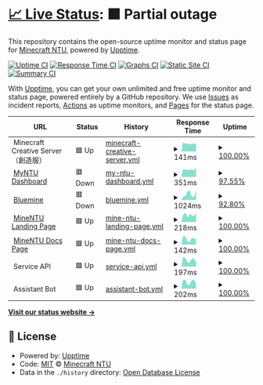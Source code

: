 # [📈 Live Status](https://minecraft.myntu.me): <!--live status--> **🟧 Partial outage**

This repository contains the open-source uptime monitor and status page for [Minecraft NTU](https://minecraft.myntu.me), powered by [Upptime](https://github.com/upptime/upptime).

[![Uptime CI](https://github.com/MinecraftNTU/service-status-monitor/workflows/Uptime%20CI/badge.svg)](https://github.com/MinecraftNTU/service-status-monitor/actions?query=workflow%3A%22Uptime+CI%22)
[![Response Time CI](https://github.com/MinecraftNTU/service-status-monitor/workflows/Response%20Time%20CI/badge.svg)](https://github.com/MinecraftNTU/service-status-monitor/actions?query=workflow%3A%22Response+Time+CI%22)
[![Graphs CI](https://github.com/MinecraftNTU/service-status-monitor/workflows/Graphs%20CI/badge.svg)](https://github.com/MinecraftNTU/service-status-monitor/actions?query=workflow%3A%22Graphs+CI%22)
[![Static Site CI](https://github.com/MinecraftNTU/service-status-monitor/workflows/Static%20Site%20CI/badge.svg)](https://github.com/MinecraftNTU/service-status-monitor/actions?query=workflow%3A%22Static+Site+CI%22)
[![Summary CI](https://github.com/MinecraftNTU/service-status-monitor/workflows/Summary%20CI/badge.svg)](https://github.com/MinecraftNTU/service-status-monitor/actions?query=workflow%3A%22Summary+CI%22)

With [Upptime](https://upptime.js.org), you can get your own unlimited and free uptime monitor and status page, powered entirely by a GitHub repository. We use [Issues](https://github.com/MinecraftNTU/service-status-monitor/issues) as incident reports, [Actions](https://github.com/MinecraftNTU/service-status-monitor/actions) as uptime monitors, and [Pages](https://minecraft.myntu.me) for the status page.

<!--start: status pages-->
<!-- This summary is generated by Upptime (https://github.com/upptime/upptime) -->
<!-- Do not edit this manually, your changes will be overwritten -->
<!-- prettier-ignore -->
| URL | Status | History | Response Time | Uptime |
| --- | ------ | ------- | ------------- | ------ |
| <img alt="" src="https://favicons.githubusercontent.com/null" height="13"> Minecraft Creative Server（創造服） | 🟩 Up | [minecraft-creative-server.yml](https://github.com/MinecraftNTU/service-status-monitor/commits/HEAD/history/minecraft-creative-server.yml) | <details><summary><img alt="Response time graph" src="./graphs/minecraft-creative-server/response-time-week.png" height="20"> 141ms</summary><br><a href="https://MinecraftNTU.github.io/service-status-monitor/history/minecraft-creative-server"><img alt="Response time 65" src="https://img.shields.io/endpoint?url=https%3A%2F%2Fraw.githubusercontent.com%2FMinecraftNTU%2Fservice-status-monitor%2FHEAD%2Fapi%2Fminecraft-creative-server%2Fresponse-time.json"></a><br><a href="https://MinecraftNTU.github.io/service-status-monitor/history/minecraft-creative-server"><img alt="24-hour response time 135" src="https://img.shields.io/endpoint?url=https%3A%2F%2Fraw.githubusercontent.com%2FMinecraftNTU%2Fservice-status-monitor%2FHEAD%2Fapi%2Fminecraft-creative-server%2Fresponse-time-day.json"></a><br><a href="https://MinecraftNTU.github.io/service-status-monitor/history/minecraft-creative-server"><img alt="7-day response time 141" src="https://img.shields.io/endpoint?url=https%3A%2F%2Fraw.githubusercontent.com%2FMinecraftNTU%2Fservice-status-monitor%2FHEAD%2Fapi%2Fminecraft-creative-server%2Fresponse-time-week.json"></a><br><a href="https://MinecraftNTU.github.io/service-status-monitor/history/minecraft-creative-server"><img alt="30-day response time 107" src="https://img.shields.io/endpoint?url=https%3A%2F%2Fraw.githubusercontent.com%2FMinecraftNTU%2Fservice-status-monitor%2FHEAD%2Fapi%2Fminecraft-creative-server%2Fresponse-time-month.json"></a><br><a href="https://MinecraftNTU.github.io/service-status-monitor/history/minecraft-creative-server"><img alt="1-year response time 65" src="https://img.shields.io/endpoint?url=https%3A%2F%2Fraw.githubusercontent.com%2FMinecraftNTU%2Fservice-status-monitor%2FHEAD%2Fapi%2Fminecraft-creative-server%2Fresponse-time-year.json"></a></details> | <details><summary><a href="https://MinecraftNTU.github.io/service-status-monitor/history/minecraft-creative-server">100.00%</a></summary><a href="https://MinecraftNTU.github.io/service-status-monitor/history/minecraft-creative-server"><img alt="All-time uptime 100.00%" src="https://img.shields.io/endpoint?url=https%3A%2F%2Fraw.githubusercontent.com%2FMinecraftNTU%2Fservice-status-monitor%2FHEAD%2Fapi%2Fminecraft-creative-server%2Fuptime.json"></a><br><a href="https://MinecraftNTU.github.io/service-status-monitor/history/minecraft-creative-server"><img alt="24-hour uptime 100.00%" src="https://img.shields.io/endpoint?url=https%3A%2F%2Fraw.githubusercontent.com%2FMinecraftNTU%2Fservice-status-monitor%2FHEAD%2Fapi%2Fminecraft-creative-server%2Fuptime-day.json"></a><br><a href="https://MinecraftNTU.github.io/service-status-monitor/history/minecraft-creative-server"><img alt="7-day uptime 100.00%" src="https://img.shields.io/endpoint?url=https%3A%2F%2Fraw.githubusercontent.com%2FMinecraftNTU%2Fservice-status-monitor%2FHEAD%2Fapi%2Fminecraft-creative-server%2Fuptime-week.json"></a><br><a href="https://MinecraftNTU.github.io/service-status-monitor/history/minecraft-creative-server"><img alt="30-day uptime 100.00%" src="https://img.shields.io/endpoint?url=https%3A%2F%2Fraw.githubusercontent.com%2FMinecraftNTU%2Fservice-status-monitor%2FHEAD%2Fapi%2Fminecraft-creative-server%2Fuptime-month.json"></a><br><a href="https://MinecraftNTU.github.io/service-status-monitor/history/minecraft-creative-server"><img alt="1-year uptime 100.00%" src="https://img.shields.io/endpoint?url=https%3A%2F%2Fraw.githubusercontent.com%2FMinecraftNTU%2Fservice-status-monitor%2FHEAD%2Fapi%2Fminecraft-creative-server%2Fuptime-year.json"></a></details>
| <img alt="" src="https://favicons.githubusercontent.com/dashboard.myntu.me" height="13"> [MyNTU Dashboard](https://dashboard.myntu.me) | 🟥 Down | [my-ntu-dashboard.yml](https://github.com/MinecraftNTU/service-status-monitor/commits/HEAD/history/my-ntu-dashboard.yml) | <details><summary><img alt="Response time graph" src="./graphs/my-ntu-dashboard/response-time-week.png" height="20"> 351ms</summary><br><a href="https://MinecraftNTU.github.io/service-status-monitor/history/my-ntu-dashboard"><img alt="Response time 245" src="https://img.shields.io/endpoint?url=https%3A%2F%2Fraw.githubusercontent.com%2FMinecraftNTU%2Fservice-status-monitor%2FHEAD%2Fapi%2Fmy-ntu-dashboard%2Fresponse-time.json"></a><br><a href="https://MinecraftNTU.github.io/service-status-monitor/history/my-ntu-dashboard"><img alt="24-hour response time 407" src="https://img.shields.io/endpoint?url=https%3A%2F%2Fraw.githubusercontent.com%2FMinecraftNTU%2Fservice-status-monitor%2FHEAD%2Fapi%2Fmy-ntu-dashboard%2Fresponse-time-day.json"></a><br><a href="https://MinecraftNTU.github.io/service-status-monitor/history/my-ntu-dashboard"><img alt="7-day response time 351" src="https://img.shields.io/endpoint?url=https%3A%2F%2Fraw.githubusercontent.com%2FMinecraftNTU%2Fservice-status-monitor%2FHEAD%2Fapi%2Fmy-ntu-dashboard%2Fresponse-time-week.json"></a><br><a href="https://MinecraftNTU.github.io/service-status-monitor/history/my-ntu-dashboard"><img alt="30-day response time 291" src="https://img.shields.io/endpoint?url=https%3A%2F%2Fraw.githubusercontent.com%2FMinecraftNTU%2Fservice-status-monitor%2FHEAD%2Fapi%2Fmy-ntu-dashboard%2Fresponse-time-month.json"></a><br><a href="https://MinecraftNTU.github.io/service-status-monitor/history/my-ntu-dashboard"><img alt="1-year response time 245" src="https://img.shields.io/endpoint?url=https%3A%2F%2Fraw.githubusercontent.com%2FMinecraftNTU%2Fservice-status-monitor%2FHEAD%2Fapi%2Fmy-ntu-dashboard%2Fresponse-time-year.json"></a></details> | <details><summary><a href="https://MinecraftNTU.github.io/service-status-monitor/history/my-ntu-dashboard">97.55%</a></summary><a href="https://MinecraftNTU.github.io/service-status-monitor/history/my-ntu-dashboard"><img alt="All-time uptime 93.44%" src="https://img.shields.io/endpoint?url=https%3A%2F%2Fraw.githubusercontent.com%2FMinecraftNTU%2Fservice-status-monitor%2FHEAD%2Fapi%2Fmy-ntu-dashboard%2Fuptime.json"></a><br><a href="https://MinecraftNTU.github.io/service-status-monitor/history/my-ntu-dashboard"><img alt="24-hour uptime 82.87%" src="https://img.shields.io/endpoint?url=https%3A%2F%2Fraw.githubusercontent.com%2FMinecraftNTU%2Fservice-status-monitor%2FHEAD%2Fapi%2Fmy-ntu-dashboard%2Fuptime-day.json"></a><br><a href="https://MinecraftNTU.github.io/service-status-monitor/history/my-ntu-dashboard"><img alt="7-day uptime 97.55%" src="https://img.shields.io/endpoint?url=https%3A%2F%2Fraw.githubusercontent.com%2FMinecraftNTU%2Fservice-status-monitor%2FHEAD%2Fapi%2Fmy-ntu-dashboard%2Fuptime-week.json"></a><br><a href="https://MinecraftNTU.github.io/service-status-monitor/history/my-ntu-dashboard"><img alt="30-day uptime 99.44%" src="https://img.shields.io/endpoint?url=https%3A%2F%2Fraw.githubusercontent.com%2FMinecraftNTU%2Fservice-status-monitor%2FHEAD%2Fapi%2Fmy-ntu-dashboard%2Fuptime-month.json"></a><br><a href="https://MinecraftNTU.github.io/service-status-monitor/history/my-ntu-dashboard"><img alt="1-year uptime 93.44%" src="https://img.shields.io/endpoint?url=https%3A%2F%2Fraw.githubusercontent.com%2FMinecraftNTU%2Fservice-status-monitor%2FHEAD%2Fapi%2Fmy-ntu-dashboard%2Fuptime-year.json"></a></details>
| <img alt="" src="https://favicons.githubusercontent.com/bluemine.myntu.me" height="13"> [Bluemine](https://bluemine.myntu.me) | 🟥 Down | [bluemine.yml](https://github.com/MinecraftNTU/service-status-monitor/commits/HEAD/history/bluemine.yml) | <details><summary><img alt="Response time graph" src="./graphs/bluemine/response-time-week.png" height="20"> 1024ms</summary><br><a href="https://MinecraftNTU.github.io/service-status-monitor/history/bluemine"><img alt="Response time 607" src="https://img.shields.io/endpoint?url=https%3A%2F%2Fraw.githubusercontent.com%2FMinecraftNTU%2Fservice-status-monitor%2FHEAD%2Fapi%2Fbluemine%2Fresponse-time.json"></a><br><a href="https://MinecraftNTU.github.io/service-status-monitor/history/bluemine"><img alt="24-hour response time 1103" src="https://img.shields.io/endpoint?url=https%3A%2F%2Fraw.githubusercontent.com%2FMinecraftNTU%2Fservice-status-monitor%2FHEAD%2Fapi%2Fbluemine%2Fresponse-time-day.json"></a><br><a href="https://MinecraftNTU.github.io/service-status-monitor/history/bluemine"><img alt="7-day response time 1024" src="https://img.shields.io/endpoint?url=https%3A%2F%2Fraw.githubusercontent.com%2FMinecraftNTU%2Fservice-status-monitor%2FHEAD%2Fapi%2Fbluemine%2Fresponse-time-week.json"></a><br><a href="https://MinecraftNTU.github.io/service-status-monitor/history/bluemine"><img alt="30-day response time 904" src="https://img.shields.io/endpoint?url=https%3A%2F%2Fraw.githubusercontent.com%2FMinecraftNTU%2Fservice-status-monitor%2FHEAD%2Fapi%2Fbluemine%2Fresponse-time-month.json"></a><br><a href="https://MinecraftNTU.github.io/service-status-monitor/history/bluemine"><img alt="1-year response time 607" src="https://img.shields.io/endpoint?url=https%3A%2F%2Fraw.githubusercontent.com%2FMinecraftNTU%2Fservice-status-monitor%2FHEAD%2Fapi%2Fbluemine%2Fresponse-time-year.json"></a></details> | <details><summary><a href="https://MinecraftNTU.github.io/service-status-monitor/history/bluemine">92.80%</a></summary><a href="https://MinecraftNTU.github.io/service-status-monitor/history/bluemine"><img alt="All-time uptime 89.82%" src="https://img.shields.io/endpoint?url=https%3A%2F%2Fraw.githubusercontent.com%2FMinecraftNTU%2Fservice-status-monitor%2FHEAD%2Fapi%2Fbluemine%2Fuptime.json"></a><br><a href="https://MinecraftNTU.github.io/service-status-monitor/history/bluemine"><img alt="24-hour uptime 49.59%" src="https://img.shields.io/endpoint?url=https%3A%2F%2Fraw.githubusercontent.com%2FMinecraftNTU%2Fservice-status-monitor%2FHEAD%2Fapi%2Fbluemine%2Fuptime-day.json"></a><br><a href="https://MinecraftNTU.github.io/service-status-monitor/history/bluemine"><img alt="7-day uptime 92.80%" src="https://img.shields.io/endpoint?url=https%3A%2F%2Fraw.githubusercontent.com%2FMinecraftNTU%2Fservice-status-monitor%2FHEAD%2Fapi%2Fbluemine%2Fuptime-week.json"></a><br><a href="https://MinecraftNTU.github.io/service-status-monitor/history/bluemine"><img alt="30-day uptime 94.67%" src="https://img.shields.io/endpoint?url=https%3A%2F%2Fraw.githubusercontent.com%2FMinecraftNTU%2Fservice-status-monitor%2FHEAD%2Fapi%2Fbluemine%2Fuptime-month.json"></a><br><a href="https://MinecraftNTU.github.io/service-status-monitor/history/bluemine"><img alt="1-year uptime 89.82%" src="https://img.shields.io/endpoint?url=https%3A%2F%2Fraw.githubusercontent.com%2FMinecraftNTU%2Fservice-status-monitor%2FHEAD%2Fapi%2Fbluemine%2Fuptime-year.json"></a></details>
| <img alt="" src="https://favicons.githubusercontent.com/minecraft.myntu.me" height="13"> [MineNTU Landing Page](https://minecraft.myntu.me) | 🟩 Up | [mine-ntu-landing-page.yml](https://github.com/MinecraftNTU/service-status-monitor/commits/HEAD/history/mine-ntu-landing-page.yml) | <details><summary><img alt="Response time graph" src="./graphs/mine-ntu-landing-page/response-time-week.png" height="20"> 218ms</summary><br><a href="https://MinecraftNTU.github.io/service-status-monitor/history/mine-ntu-landing-page"><img alt="Response time 340" src="https://img.shields.io/endpoint?url=https%3A%2F%2Fraw.githubusercontent.com%2FMinecraftNTU%2Fservice-status-monitor%2FHEAD%2Fapi%2Fmine-ntu-landing-page%2Fresponse-time.json"></a><br><a href="https://MinecraftNTU.github.io/service-status-monitor/history/mine-ntu-landing-page"><img alt="24-hour response time 279" src="https://img.shields.io/endpoint?url=https%3A%2F%2Fraw.githubusercontent.com%2FMinecraftNTU%2Fservice-status-monitor%2FHEAD%2Fapi%2Fmine-ntu-landing-page%2Fresponse-time-day.json"></a><br><a href="https://MinecraftNTU.github.io/service-status-monitor/history/mine-ntu-landing-page"><img alt="7-day response time 218" src="https://img.shields.io/endpoint?url=https%3A%2F%2Fraw.githubusercontent.com%2FMinecraftNTU%2Fservice-status-monitor%2FHEAD%2Fapi%2Fmine-ntu-landing-page%2Fresponse-time-week.json"></a><br><a href="https://MinecraftNTU.github.io/service-status-monitor/history/mine-ntu-landing-page"><img alt="30-day response time 285" src="https://img.shields.io/endpoint?url=https%3A%2F%2Fraw.githubusercontent.com%2FMinecraftNTU%2Fservice-status-monitor%2FHEAD%2Fapi%2Fmine-ntu-landing-page%2Fresponse-time-month.json"></a><br><a href="https://MinecraftNTU.github.io/service-status-monitor/history/mine-ntu-landing-page"><img alt="1-year response time 340" src="https://img.shields.io/endpoint?url=https%3A%2F%2Fraw.githubusercontent.com%2FMinecraftNTU%2Fservice-status-monitor%2FHEAD%2Fapi%2Fmine-ntu-landing-page%2Fresponse-time-year.json"></a></details> | <details><summary><a href="https://MinecraftNTU.github.io/service-status-monitor/history/mine-ntu-landing-page">100.00%</a></summary><a href="https://MinecraftNTU.github.io/service-status-monitor/history/mine-ntu-landing-page"><img alt="All-time uptime 100.00%" src="https://img.shields.io/endpoint?url=https%3A%2F%2Fraw.githubusercontent.com%2FMinecraftNTU%2Fservice-status-monitor%2FHEAD%2Fapi%2Fmine-ntu-landing-page%2Fuptime.json"></a><br><a href="https://MinecraftNTU.github.io/service-status-monitor/history/mine-ntu-landing-page"><img alt="24-hour uptime 100.00%" src="https://img.shields.io/endpoint?url=https%3A%2F%2Fraw.githubusercontent.com%2FMinecraftNTU%2Fservice-status-monitor%2FHEAD%2Fapi%2Fmine-ntu-landing-page%2Fuptime-day.json"></a><br><a href="https://MinecraftNTU.github.io/service-status-monitor/history/mine-ntu-landing-page"><img alt="7-day uptime 100.00%" src="https://img.shields.io/endpoint?url=https%3A%2F%2Fraw.githubusercontent.com%2FMinecraftNTU%2Fservice-status-monitor%2FHEAD%2Fapi%2Fmine-ntu-landing-page%2Fuptime-week.json"></a><br><a href="https://MinecraftNTU.github.io/service-status-monitor/history/mine-ntu-landing-page"><img alt="30-day uptime 100.00%" src="https://img.shields.io/endpoint?url=https%3A%2F%2Fraw.githubusercontent.com%2FMinecraftNTU%2Fservice-status-monitor%2FHEAD%2Fapi%2Fmine-ntu-landing-page%2Fuptime-month.json"></a><br><a href="https://MinecraftNTU.github.io/service-status-monitor/history/mine-ntu-landing-page"><img alt="1-year uptime 100.00%" src="https://img.shields.io/endpoint?url=https%3A%2F%2Fraw.githubusercontent.com%2FMinecraftNTU%2Fservice-status-monitor%2FHEAD%2Fapi%2Fmine-ntu-landing-page%2Fuptime-year.json"></a></details>
| <img alt="" src="https://favicons.githubusercontent.com/minecraft.myntu.me" height="13"> [MineNTU Docs Page](https://minecraft.myntu.me/docs) | 🟩 Up | [mine-ntu-docs-page.yml](https://github.com/MinecraftNTU/service-status-monitor/commits/HEAD/history/mine-ntu-docs-page.yml) | <details><summary><img alt="Response time graph" src="./graphs/mine-ntu-docs-page/response-time-week.png" height="20"> 142ms</summary><br><a href="https://MinecraftNTU.github.io/service-status-monitor/history/mine-ntu-docs-page"><img alt="Response time 200" src="https://img.shields.io/endpoint?url=https%3A%2F%2Fraw.githubusercontent.com%2FMinecraftNTU%2Fservice-status-monitor%2FHEAD%2Fapi%2Fmine-ntu-docs-page%2Fresponse-time.json"></a><br><a href="https://MinecraftNTU.github.io/service-status-monitor/history/mine-ntu-docs-page"><img alt="24-hour response time 131" src="https://img.shields.io/endpoint?url=https%3A%2F%2Fraw.githubusercontent.com%2FMinecraftNTU%2Fservice-status-monitor%2FHEAD%2Fapi%2Fmine-ntu-docs-page%2Fresponse-time-day.json"></a><br><a href="https://MinecraftNTU.github.io/service-status-monitor/history/mine-ntu-docs-page"><img alt="7-day response time 142" src="https://img.shields.io/endpoint?url=https%3A%2F%2Fraw.githubusercontent.com%2FMinecraftNTU%2Fservice-status-monitor%2FHEAD%2Fapi%2Fmine-ntu-docs-page%2Fresponse-time-week.json"></a><br><a href="https://MinecraftNTU.github.io/service-status-monitor/history/mine-ntu-docs-page"><img alt="30-day response time 168" src="https://img.shields.io/endpoint?url=https%3A%2F%2Fraw.githubusercontent.com%2FMinecraftNTU%2Fservice-status-monitor%2FHEAD%2Fapi%2Fmine-ntu-docs-page%2Fresponse-time-month.json"></a><br><a href="https://MinecraftNTU.github.io/service-status-monitor/history/mine-ntu-docs-page"><img alt="1-year response time 200" src="https://img.shields.io/endpoint?url=https%3A%2F%2Fraw.githubusercontent.com%2FMinecraftNTU%2Fservice-status-monitor%2FHEAD%2Fapi%2Fmine-ntu-docs-page%2Fresponse-time-year.json"></a></details> | <details><summary><a href="https://MinecraftNTU.github.io/service-status-monitor/history/mine-ntu-docs-page">100.00%</a></summary><a href="https://MinecraftNTU.github.io/service-status-monitor/history/mine-ntu-docs-page"><img alt="All-time uptime 100.00%" src="https://img.shields.io/endpoint?url=https%3A%2F%2Fraw.githubusercontent.com%2FMinecraftNTU%2Fservice-status-monitor%2FHEAD%2Fapi%2Fmine-ntu-docs-page%2Fuptime.json"></a><br><a href="https://MinecraftNTU.github.io/service-status-monitor/history/mine-ntu-docs-page"><img alt="24-hour uptime 100.00%" src="https://img.shields.io/endpoint?url=https%3A%2F%2Fraw.githubusercontent.com%2FMinecraftNTU%2Fservice-status-monitor%2FHEAD%2Fapi%2Fmine-ntu-docs-page%2Fuptime-day.json"></a><br><a href="https://MinecraftNTU.github.io/service-status-monitor/history/mine-ntu-docs-page"><img alt="7-day uptime 100.00%" src="https://img.shields.io/endpoint?url=https%3A%2F%2Fraw.githubusercontent.com%2FMinecraftNTU%2Fservice-status-monitor%2FHEAD%2Fapi%2Fmine-ntu-docs-page%2Fuptime-week.json"></a><br><a href="https://MinecraftNTU.github.io/service-status-monitor/history/mine-ntu-docs-page"><img alt="30-day uptime 100.00%" src="https://img.shields.io/endpoint?url=https%3A%2F%2Fraw.githubusercontent.com%2FMinecraftNTU%2Fservice-status-monitor%2FHEAD%2Fapi%2Fmine-ntu-docs-page%2Fuptime-month.json"></a><br><a href="https://MinecraftNTU.github.io/service-status-monitor/history/mine-ntu-docs-page"><img alt="1-year uptime 100.00%" src="https://img.shields.io/endpoint?url=https%3A%2F%2Fraw.githubusercontent.com%2FMinecraftNTU%2Fservice-status-monitor%2FHEAD%2Fapi%2Fmine-ntu-docs-page%2Fuptime-year.json"></a></details>
| <img alt="" src="https://favicons.githubusercontent.com/null" height="13"> Service API | 🟩 Up | [service-api.yml](https://github.com/MinecraftNTU/service-status-monitor/commits/HEAD/history/service-api.yml) | <details><summary><img alt="Response time graph" src="./graphs/service-api/response-time-week.png" height="20"> 197ms</summary><br><a href="https://MinecraftNTU.github.io/service-status-monitor/history/service-api"><img alt="Response time 236" src="https://img.shields.io/endpoint?url=https%3A%2F%2Fraw.githubusercontent.com%2FMinecraftNTU%2Fservice-status-monitor%2FHEAD%2Fapi%2Fservice-api%2Fresponse-time.json"></a><br><a href="https://MinecraftNTU.github.io/service-status-monitor/history/service-api"><img alt="24-hour response time 119" src="https://img.shields.io/endpoint?url=https%3A%2F%2Fraw.githubusercontent.com%2FMinecraftNTU%2Fservice-status-monitor%2FHEAD%2Fapi%2Fservice-api%2Fresponse-time-day.json"></a><br><a href="https://MinecraftNTU.github.io/service-status-monitor/history/service-api"><img alt="7-day response time 197" src="https://img.shields.io/endpoint?url=https%3A%2F%2Fraw.githubusercontent.com%2FMinecraftNTU%2Fservice-status-monitor%2FHEAD%2Fapi%2Fservice-api%2Fresponse-time-week.json"></a><br><a href="https://MinecraftNTU.github.io/service-status-monitor/history/service-api"><img alt="30-day response time 202" src="https://img.shields.io/endpoint?url=https%3A%2F%2Fraw.githubusercontent.com%2FMinecraftNTU%2Fservice-status-monitor%2FHEAD%2Fapi%2Fservice-api%2Fresponse-time-month.json"></a><br><a href="https://MinecraftNTU.github.io/service-status-monitor/history/service-api"><img alt="1-year response time 236" src="https://img.shields.io/endpoint?url=https%3A%2F%2Fraw.githubusercontent.com%2FMinecraftNTU%2Fservice-status-monitor%2FHEAD%2Fapi%2Fservice-api%2Fresponse-time-year.json"></a></details> | <details><summary><a href="https://MinecraftNTU.github.io/service-status-monitor/history/service-api">100.00%</a></summary><a href="https://MinecraftNTU.github.io/service-status-monitor/history/service-api"><img alt="All-time uptime 99.99%" src="https://img.shields.io/endpoint?url=https%3A%2F%2Fraw.githubusercontent.com%2FMinecraftNTU%2Fservice-status-monitor%2FHEAD%2Fapi%2Fservice-api%2Fuptime.json"></a><br><a href="https://MinecraftNTU.github.io/service-status-monitor/history/service-api"><img alt="24-hour uptime 100.00%" src="https://img.shields.io/endpoint?url=https%3A%2F%2Fraw.githubusercontent.com%2FMinecraftNTU%2Fservice-status-monitor%2FHEAD%2Fapi%2Fservice-api%2Fuptime-day.json"></a><br><a href="https://MinecraftNTU.github.io/service-status-monitor/history/service-api"><img alt="7-day uptime 100.00%" src="https://img.shields.io/endpoint?url=https%3A%2F%2Fraw.githubusercontent.com%2FMinecraftNTU%2Fservice-status-monitor%2FHEAD%2Fapi%2Fservice-api%2Fuptime-week.json"></a><br><a href="https://MinecraftNTU.github.io/service-status-monitor/history/service-api"><img alt="30-day uptime 100.00%" src="https://img.shields.io/endpoint?url=https%3A%2F%2Fraw.githubusercontent.com%2FMinecraftNTU%2Fservice-status-monitor%2FHEAD%2Fapi%2Fservice-api%2Fuptime-month.json"></a><br><a href="https://MinecraftNTU.github.io/service-status-monitor/history/service-api"><img alt="1-year uptime 99.99%" src="https://img.shields.io/endpoint?url=https%3A%2F%2Fraw.githubusercontent.com%2FMinecraftNTU%2Fservice-status-monitor%2FHEAD%2Fapi%2Fservice-api%2Fuptime-year.json"></a></details>
| <img alt="" src="https://favicons.githubusercontent.com/null" height="13"> Assistant Bot | 🟩 Up | [assistant-bot.yml](https://github.com/MinecraftNTU/service-status-monitor/commits/HEAD/history/assistant-bot.yml) | <details><summary><img alt="Response time graph" src="./graphs/assistant-bot/response-time-week.png" height="20"> 202ms</summary><br><a href="https://MinecraftNTU.github.io/service-status-monitor/history/assistant-bot"><img alt="Response time 244" src="https://img.shields.io/endpoint?url=https%3A%2F%2Fraw.githubusercontent.com%2FMinecraftNTU%2Fservice-status-monitor%2FHEAD%2Fapi%2Fassistant-bot%2Fresponse-time.json"></a><br><a href="https://MinecraftNTU.github.io/service-status-monitor/history/assistant-bot"><img alt="24-hour response time 150" src="https://img.shields.io/endpoint?url=https%3A%2F%2Fraw.githubusercontent.com%2FMinecraftNTU%2Fservice-status-monitor%2FHEAD%2Fapi%2Fassistant-bot%2Fresponse-time-day.json"></a><br><a href="https://MinecraftNTU.github.io/service-status-monitor/history/assistant-bot"><img alt="7-day response time 202" src="https://img.shields.io/endpoint?url=https%3A%2F%2Fraw.githubusercontent.com%2FMinecraftNTU%2Fservice-status-monitor%2FHEAD%2Fapi%2Fassistant-bot%2Fresponse-time-week.json"></a><br><a href="https://MinecraftNTU.github.io/service-status-monitor/history/assistant-bot"><img alt="30-day response time 203" src="https://img.shields.io/endpoint?url=https%3A%2F%2Fraw.githubusercontent.com%2FMinecraftNTU%2Fservice-status-monitor%2FHEAD%2Fapi%2Fassistant-bot%2Fresponse-time-month.json"></a><br><a href="https://MinecraftNTU.github.io/service-status-monitor/history/assistant-bot"><img alt="1-year response time 244" src="https://img.shields.io/endpoint?url=https%3A%2F%2Fraw.githubusercontent.com%2FMinecraftNTU%2Fservice-status-monitor%2FHEAD%2Fapi%2Fassistant-bot%2Fresponse-time-year.json"></a></details> | <details><summary><a href="https://MinecraftNTU.github.io/service-status-monitor/history/assistant-bot">100.00%</a></summary><a href="https://MinecraftNTU.github.io/service-status-monitor/history/assistant-bot"><img alt="All-time uptime 99.99%" src="https://img.shields.io/endpoint?url=https%3A%2F%2Fraw.githubusercontent.com%2FMinecraftNTU%2Fservice-status-monitor%2FHEAD%2Fapi%2Fassistant-bot%2Fuptime.json"></a><br><a href="https://MinecraftNTU.github.io/service-status-monitor/history/assistant-bot"><img alt="24-hour uptime 100.00%" src="https://img.shields.io/endpoint?url=https%3A%2F%2Fraw.githubusercontent.com%2FMinecraftNTU%2Fservice-status-monitor%2FHEAD%2Fapi%2Fassistant-bot%2Fuptime-day.json"></a><br><a href="https://MinecraftNTU.github.io/service-status-monitor/history/assistant-bot"><img alt="7-day uptime 100.00%" src="https://img.shields.io/endpoint?url=https%3A%2F%2Fraw.githubusercontent.com%2FMinecraftNTU%2Fservice-status-monitor%2FHEAD%2Fapi%2Fassistant-bot%2Fuptime-week.json"></a><br><a href="https://MinecraftNTU.github.io/service-status-monitor/history/assistant-bot"><img alt="30-day uptime 100.00%" src="https://img.shields.io/endpoint?url=https%3A%2F%2Fraw.githubusercontent.com%2FMinecraftNTU%2Fservice-status-monitor%2FHEAD%2Fapi%2Fassistant-bot%2Fuptime-month.json"></a><br><a href="https://MinecraftNTU.github.io/service-status-monitor/history/assistant-bot"><img alt="1-year uptime 99.99%" src="https://img.shields.io/endpoint?url=https%3A%2F%2Fraw.githubusercontent.com%2FMinecraftNTU%2Fservice-status-monitor%2FHEAD%2Fapi%2Fassistant-bot%2Fuptime-year.json"></a></details>

<!--end: status pages-->

[**Visit our status website →**](https://minecraft.myntu.me)

## 📄 License

- Powered by: [Upptime](https://github.com/upptime/upptime)
- Code: [MIT](./LICENSE) © [Minecraft NTU](https://minecraft.myntu.me)
- Data in the `./history` directory: [Open Database License](https://opendatacommons.org/licenses/odbl/1-0/)
